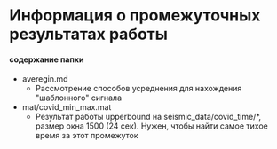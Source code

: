 # Информация о промежуточных результатах работы
#### содержание папки
- averegin.md
	- Рассмотрение способов усреднения  для нахождения "шаблонного" сигнала
- mat/covid_min_max.mat
  - Результат работы upperbound на seismic_data/covid_time/*, размер окна 1500 (24 сек). Нужен, чтобы найти самое тихое время за этот промежуток

